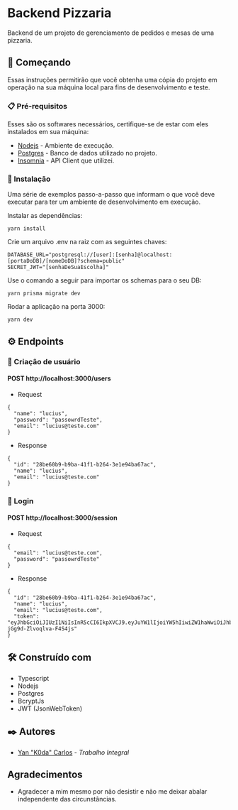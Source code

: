 # Backend Pizzaria

Backend de um projeto de gerenciamento de pedidos e mesas de uma pizzaria.

## 🚀 Começando

Essas instruções permitirão que você obtenha uma cópia do projeto em operação na sua máquina local para fins de desenvolvimento e teste.

### 📋 Pré-requisitos

Esses são os softwares necessários, certifique-se de estar com eles instalados em sua máquina:

- [Nodejs](https://nodejs.org/en/download/) - Ambiente de execução.
- [Postgres](https://www.enterprisedb.com/downloads/postgres-postgresql-downloads) - Banco de dados utilizado no projeto.
- [Insomnia](https://insomnia.rest/download) - API Client que utilizei.

### 🔧 Instalação

Uma série de exemplos passo-a-passo que informam o que você deve executar para ter um ambiente de desenvolvimento em execução.

Instalar as dependências:

```yarn
yarn install
```

Crie um arquivo .env na raiz com as seguintes chaves:

```<code>
DATABASE_URL="postgresql://[user]:[senha]@localhost:[portaDoDB]/[nomeDoDB]?schema=public"
SECRET_JWT="[senhaDeSuaEscolha]"
```

Use o comando a seguir para importar os schemas para o seu DB:

```yarn
yarn prisma migrate dev
```

Rodar a aplicação na porta 3000:

```yarn
yarn dev
```

## ⚙️ Endpoints

### 🔩 Criação de usuário

#### POST http://localhost:3000/users

- Request

```http application/json
{
  "name": "lucius",
  "password": "passowrdTeste",
  "email": "lucius@teste.com"
}
```

- Response

```http application/json
{
  "id": "28be60b9-b9ba-41f1-b264-3e1e94ba67ac",
  "name": "lucius",
  "email": "lucius@teste.com"
}
```

### 🔩 Login

#### POST http://localhost:3000/session

- Request

```http application/json
{
  "email": "lucius@teste.com",
  "password": "passowrdTeste"
}
```

- Response

```http application/json
{
  "id": "28be60b9-b9ba-41f1-b264-3e1e94ba67ac",
  "name": "lucius",
  "email": "lucius@teste.com",
  "token":  "eyJhbGciOiJIUzI1NiIsInR5cCI6IkpXVCJ9.eyJuYW1lIjoiYW5hIiwiZW1haWwiOiJhbmFAYS5jb20iLCJpYXQiOjE2NzM1NTE5MjIsImV4cCI6MTY3NjE0MzkyMiwic3ViIjoiMjhiZTYwYjktYjliYS00MWYxLWIyNjQtM2UxZTk0YmE2N2FjIn0.upUoNYqMaynE1FV4Yk2kA-jGg9d-Zlvoqlva-F4S4js"
}
```

## 🛠️ Construído com

- Typescript
- Nodejs
- Postgres
- BcryptJs
- JWT (JsonWebToken)

## ✒️ Autores

- [Yan "K0da" Carlos](https://github.com/K0dax) - _Trabalho Integral_

## Agradecimentos

- Agradecer a mim mesmo por não desistir e não me deixar abalar independente das circunstâncias.
